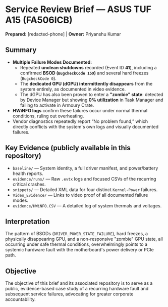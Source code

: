﻿# Service Review Brief — ASUS TUF A15 (FA506ICB)
**Prepared:** [redacted-phone] | **Owner:** Priyanshu Kumar

## Summary
- **Multiple Failure Modes Documented:**
  - Repeated **unclean shutdowns** recorded (Event ID **41**), including a confirmed **BSOD (`BugcheckCode 159`)** and several hard freezes (`BugcheckCode 0`).
  - The **dedicated GPU (dGPU) intermittently disappears** from the system entirely, as documented in video evidence.
  - The dGPU has also been proven to enter a **"zombie" state**: detected by Device Manager but showing **0% utilization** in Task Manager and failing to activate in Armoury Crate.
- **HWiNFO logs** confirm these failures occur under normal thermal conditions, ruling out overheating.
- Vendor diagnostics repeatedly report “No problem found,” which directly conflicts with the system's own logs and visually documented failures.

## Key Evidence (publicly available in this repository)
- `baseline/` — System identity, a full driver manifest, and power/battery health reports.
- `evidence/runs/` — Raw `.evtx` logs and focused CSVs of the recurring critical crashes.
- `snippets/` — Detailed XML data for four distinct `Kernel-Power` failures.
- `Video_Evidence/` — Links to video proof of all documented failure modes.
- `evidence/HWiNFO.CSV` — A detailed log of system thermals and voltages.

## Interpretation
The pattern of BSODs (`DRIVER_POWER_STATE_FAILURE`), hard freezes, a physically disappearing GPU, and a non-responsive "zombie" GPU state, all occurring under safe thermal conditions, overwhelmingly points to a systemic hardware fault with the motherboard's power delivery or PCIe path.

## Objective
The objective of this brief and its associated repository is to serve as a public, evidence-based case study of a recurring hardware fault and subsequent service failures, advocating for greater corporate accountability.
